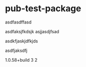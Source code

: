 # pub-test-package

asdfasdffasd


asdfaksjfkdsjk
asjjasdjfsad

asdkfjaskjdfkjds

asdfjaksdfj

1.0.58+build
3
2